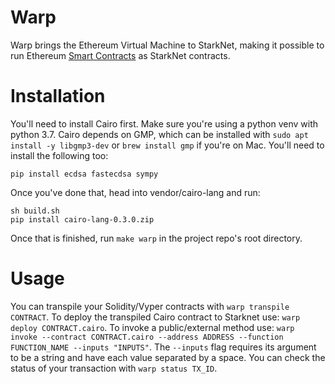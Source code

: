 # Warp

Warp brings the Ethereum Virtual Machine to StarkNet, making it possible to run Ethereum [Smart Contracts](https://ethereum.org/en/developers/docs/smart-contracts/) as StarkNet contracts.

# Installation

You'll need to install Cairo first. Make sure you're using a python venv with python 3.7. Cairo depends on GMP, which can be installed with `sudo apt install -y libgmp3-dev` or `brew install gmp` if you're on Mac. You'll need to install the following too:
```
pip install ecdsa fastecdsa sympy
```
Once you've done that, head into vendor/cairo-lang and run:
```
sh build.sh
pip install cairo-lang-0.3.0.zip
```
Once that is finished, run `make warp` in the project repo's root directory.

# Usage

You can transpile your Solidity/Vyper contracts with `warp transpile CONTRACT`. To deploy the transpiled Cairo contract to Starknet use: `warp deploy CONTRACT.cairo`. To invoke a public/external method use: `warp invoke --contract CONTRACT.cairo --address ADDRESS --function FUNCTION_NAME --inputs "INPUTS"`. The `--inputs` flag requires its argument to be a string and have each value separated by a space. You can check the status of your transaction with `warp status TX_ID`.
